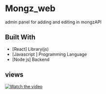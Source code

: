 # Mongz_web

admin panel for adding and editing in mongzAPI

## Built With
 - [React] Library(js) 
 - [Javascript ] Programming Language 
 - [Node js] Backend
 
 
## views 
[![Watch the video](https://ibb.co/ygj0x0D][img]https://i.ibb.co/j3Xhjhd/Screenshot-5.png)](https://youtu.be/rFNT_aBZgX0)
